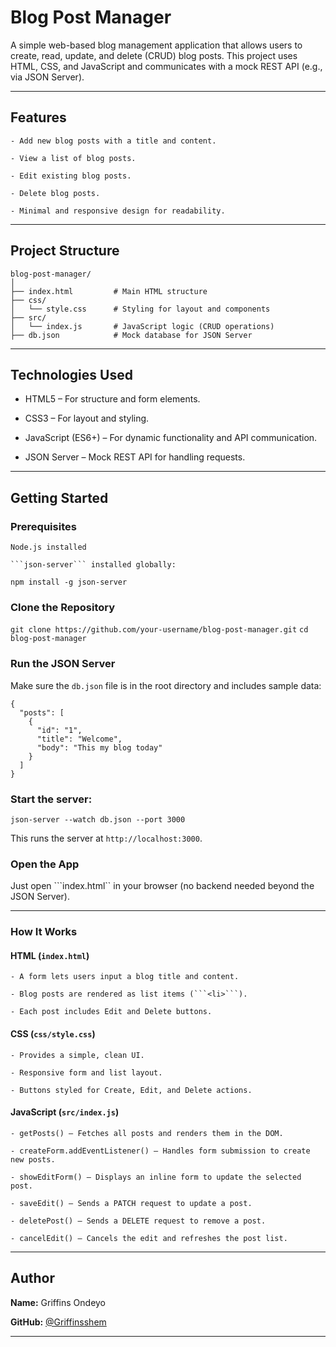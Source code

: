 
# Blog Post Manager

A simple web-based blog management application that allows users to create, read, update, and delete (CRUD) blog posts. This project uses HTML, CSS, and JavaScript and communicates with a mock REST API (e.g., via JSON Server).

---

## Features

    - Add new blog posts with a title and content.

    - View a list of blog posts.

    - Edit existing blog posts.

    - Delete blog posts.

    - Minimal and responsive design for readability.

---

## Project Structure

```
blog-post-manager/
│
├── index.html         # Main HTML structure
├── css/
│   └── style.css      # Styling for layout and components
├── src/
│   └── index.js       # JavaScript logic (CRUD operations)
├── db.json            # Mock database for JSON Server
```

---

## Technologies Used

   - HTML5 – For structure and form elements.

   - CSS3 – For layout and styling.

   - JavaScript (ES6+) – For dynamic functionality and API communication.

   - JSON Server – Mock REST API for handling requests.

 ---

## Getting Started

### Prerequisites

    Node.js installed

    ```json-server``` installed globally:

```npm install -g json-server```

### Clone the Repository

```git clone https://github.com/your-username/blog-post-manager.git```
```cd blog-post-manager```

### Run the JSON Server

Make sure the ```db.json``` file is in the root directory and includes sample data:

```
{
  "posts": [
    {
      "id": "1",
      "title": "Welcome",
      "body": "This my blog today"
    }
  ]
}
```

### Start the server:

```json-server --watch db.json --port 3000```

This runs the server at ```http://localhost:3000```.

### Open the App

Just open ```index.html`` in your browser (no backend needed beyond the JSON Server).

---

### How It Works

#### HTML (```index.html```)

    - A form lets users input a blog title and content.

    - Blog posts are rendered as list items (```<li>```).

    - Each post includes Edit and Delete buttons.

#### CSS (```css/style.css```)

    - Provides a simple, clean UI.

    - Responsive form and list layout.

    - Buttons styled for Create, Edit, and Delete actions.

#### JavaScript (```src/index.js```)

    - getPosts() — Fetches all posts and renders them in the DOM.

    - createForm.addEventListener() — Handles form submission to create new posts.

    - showEditForm() — Displays an inline form to update the selected post.

    - saveEdit() — Sends a PATCH request to update a post.

    - deletePost() — Sends a DELETE request to remove a post.

    - cancelEdit() — Cancels the edit and refreshes the post list.

---

##  Author

**Name:** Griffins Ondeyo 

**GitHub:** [@Griffinsshem](https://github.com/Griffinsshem)


---


